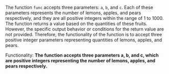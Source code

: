 The function `func` accepts three parameters: `a`, `b`, and `c`. Each of these parameters represents the number of lemons, apples, and pears respectively, and they are all positive integers within the range of 1 to 1000. The function returns a value based on the quantities of these fruits. However, the specific output behavior or conditions for the return value are not provided. Therefore, the functionality of the function is to accept three positive integer parameters representing quantities of lemons, apples, and pears.

Functionality: **The function accepts three parameters a, b, and c, which are positive integers representing the number of lemons, apples, and pears respectively.**